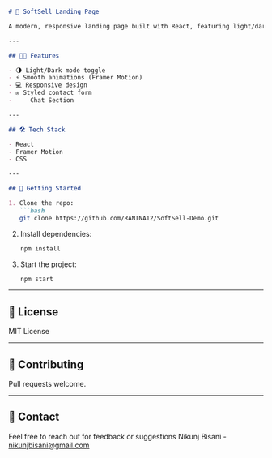 

````markdown
# 🚀 SoftSell Landing Page

A modern, responsive landing page built with React, featuring light/dark mode toggling, smooth animations, and an interactive contact form for selling unused software licenses.

---

## 🧑‍💻 Features

- 🌗 Light/Dark mode toggle
- ⚡ Smooth animations (Framer Motion)
- 💻 Responsive design
- ✉️ Styled contact form
-     Chat Section 

---

## 🛠️ Tech Stack

- React
- Framer Motion
- CSS

---

## 🧪 Getting Started

1. Clone the repo:
   ```bash
   git clone https://github.com/RANINA12/SoftSell-Demo.git
````

2. Install dependencies:

   ```bash
   npm install
   ```
3. Start the project:

   ```bash
   npm start
   ```

---

## 📝 License

MIT License

---

## 🤝 Contributing

Pull requests welcome.

---

## 📧 Contact

Feel free to reach out for feedback or suggestions
Nikunj Bisani - nikunjbisani@gmail.com

```


